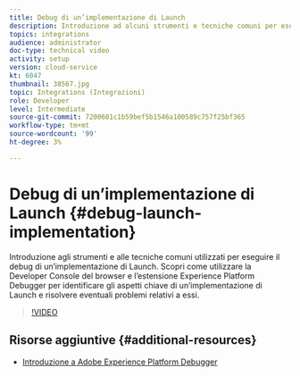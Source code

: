 ```yaml
---
title: Debug di un’implementazione di Launch
description: Introduzione ad alcuni strumenti e tecniche comuni per eseguire il debug di un’implementazione di Launch. Scopri come utilizzare la Developer Console del browser e l’estensione Experience Platform Debugger per identificare gli aspetti chiave di un’implementazione di Launch e risolvere eventuali problemi relativi a essi.
topics: integrations
audience: administrator
doc-type: technical video
activity: setup
version: cloud-service
kt: 6047
thumbnail: 38567.jpg
topic: Integrations (Integrazioni)
role: Developer
level: Intermediate
source-git-commit: 7200601c1b59bef5b1546a100589c757f25bf365
workflow-type: tm+mt
source-wordcount: '99'
ht-degree: 3%

---
```



# Debug di un’implementazione di Launch {#debug-launch-implementation}

Introduzione agli strumenti e alle tecniche comuni utilizzati per eseguire il debug di un’implementazione di Launch. Scopri come utilizzare la Developer Console del browser e l’estensione Experience Platform Debugger per identificare gli aspetti chiave di un’implementazione di Launch e risolvere eventuali problemi relativi a essi.

>[!VIDEO](https://video.tv.adobe.com/v/38567?quality=12&learn=on)

## Risorse aggiuntive {#additional-resources}

* [Introduzione a Adobe Experience Platform Debugger](https://experienceleague.adobe.com/docs/debugger-learn/tutorials/experience-platform-debugger/introduction-to-the-experience-platform-debugger.html)
